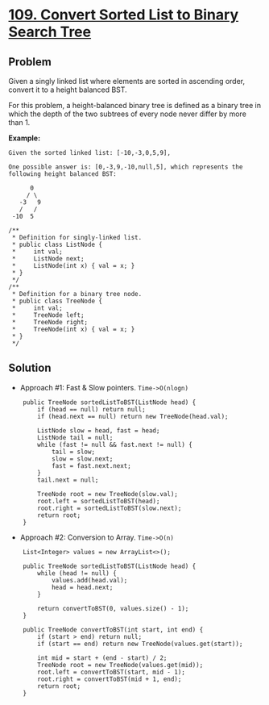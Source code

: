 # <a href='https://leetcode.com/problems/convert-sorted-list-to-binary-search-tree/'>109. Convert Sorted List to Binary Search Tree</a>

## Problem
Given a singly linked list where elements are sorted in ascending order, convert it to a height balanced BST.

For this problem, a height-balanced binary tree is defined as a binary tree in which the depth of the two subtrees of every node never differ by more than 1.

<strong>Example:</strong>
```
Given the sorted linked list: [-10,-3,0,5,9],

One possible answer is: [0,-3,9,-10,null,5], which represents the following height balanced BST:

      0
     / \
   -3   9
   /   /
 -10  5
```

```
/**
 * Definition for singly-linked list.
 * public class ListNode {
 *     int val;
 *     ListNode next;
 *     ListNode(int x) { val = x; }
 * }
 */
/**
 * Definition for a binary tree node.
 * public class TreeNode {
 *     int val;
 *     TreeNode left;
 *     TreeNode right;
 *     TreeNode(int x) { val = x; }
 * }
 */
```

## Solution
- Approach #1: Fast & Slow pointers. ```Time->O(nlogn)```
```
    public TreeNode sortedListToBST(ListNode head) {
        if (head == null) return null;
        if (head.next == null) return new TreeNode(head.val);
        
        ListNode slow = head, fast = head;
        ListNode tail = null;
        while (fast != null && fast.next != null) {
            tail = slow;
            slow = slow.next;
            fast = fast.next.next;
        }
        tail.next = null;
        
        TreeNode root = new TreeNode(slow.val);
        root.left = sortedListToBST(head);
        root.right = sortedListToBST(slow.next);
        return root;
    }
```

- Approach #2: Conversion to Array. ```Time->O(n)```
```
    List<Integer> values = new ArrayList<>();
    
    public TreeNode sortedListToBST(ListNode head) {
        while (head != null) {
            values.add(head.val);
            head = head.next;
        }
        
        return convertToBST(0, values.size() - 1);
    }
    
    public TreeNode convertToBST(int start, int end) {
        if (start > end) return null;
        if (start == end) return new TreeNode(values.get(start));
        
        int mid = start + (end - start) / 2;
        TreeNode root = new TreeNode(values.get(mid));
        root.left = convertToBST(start, mid - 1);
        root.right = convertToBST(mid + 1, end);
        return root;
    }
```
